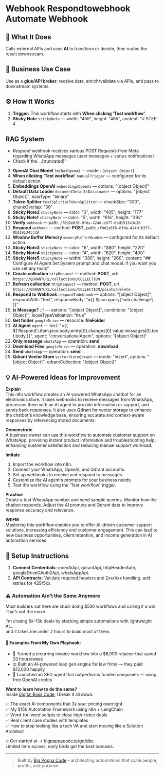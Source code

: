 # Webhook Respondtowebhook Automate Webhook
## 🚀 What It Does
Calls external APIs and uses **AI** to transform or decide, then routes the result downstream.

## 💼 Business Use Case
Use as a **glue/API broker**: receive data, enrich/validate via APIs, and pass to downstream systems.

## ⚙️ How It Works
1. **Trigger:** This workflow starts with **When clicking ‘Test workflow’**.
2. **Sticky Note** `stickyNote` — width: "459", height: "485", content: "# STEP 4

## RAG System













* *Respond* webhook receives various POST Requests from Meta regarding WhatsApp messages (user messages + status notifications)
* Check if the …[truncated]"
3. **OpenAI Chat Model** `lmChatOpenAi` — model: `[object Object]`
4. **When clicking ‘Test workflow’** `manualTrigger` — configured for its default action.
5. **Embeddings OpenAI** `embeddingsOpenAi` — options: "[object Object]"
6. **Default Data Loader** `documentDefaultDataLoader` — options: "[object Object]", dataType: "binary"
7. **Token Splitter** `textSplitterTokenSplitter` — chunkSize: "300", chunkOverlap: "30"
8. **Sticky Note2** `stickyNote` — color: "3", width: "405", height: "177"
9. **Sticky Note1** `stickyNote` — color: "5", width: "618", height: "392"
10. **Verify** `webhook` — path: `/f0d2e6f6-8fda-424d-b377-0bd191343c20`
11. **Respond** `webhook` — method: **POST**, path: `/f0d2e6f6-8fda-424d-b377-0bd191343c20`
12. **Window Buffer Memory** `memoryBufferWindow` — configured for its default action.
13. **Sticky Note3** `stickyNote` — color: "6", width: "880", height: "220"
14. **Sticky Note4** `stickyNote` — color: "4", width: "620", height: "400"
15. **Sticky Note5** `stickyNote` — width: "380", height: "260", content: "## Configure AI Agent
Set System prompt and chat model. If you want you can set any tools"
16. **Create collection** `httpRequest` — method: **POST**, url: `https://QDRANTURL/collections/COLLECTION`
17. **Refresh collection** `httpRequest` — method: **POST**, url: `https://QDRANTURL/collections/COLLECTION/points/delete`
18. **Respond to Webhook** `respondToWebhook` — options: "[object Object]", respondWith: "text", responseBody: "={{ $json.query['hub.challenge'] }}"
19. **is Message?** `if` — options: "[object Object]", conditions: "[object Object]", looseTypeValidation: "true"
20. **Get folder** `googleDrive` — resource: **fileFolder**
21. **AI Agent** `agent` — text: "={{ $('Respond').item.json.body.entry[0].changes[0].value.messages[0].text.body }}", agent: "conversationalAgent", options: "[object Object]"
22. **Only message** `whatsApp` — operation: **send**
23. **Download Files** `googleDrive` — operation: **download**
24. **Send** `whatsApp` — operation: **send**
25. **Qdrant Vector Store** `vectorStoreQdrant` — mode: "insert", options: "[object Object]", qdrantCollection: "[object Object]"

## 💡 AI-Powered Ideas for Improvement
**Explain**  
This n8n workflow creates an AI-powered WhatsApp chatbot for an electronics store. It uses webhooks to receive messages from WhatsApp, processes them with an AI agent to provide information or support, and sends back responses. It also uses Qdrant for vector storage to enhance the chatbot's knowledge base, ensuring accurate and context-aware responses by referencing stored documents.

**Demonstrate**  
A business owner can use this workflow to automate customer support on WhatsApp, providing instant product information and troubleshooting help, enhancing customer satisfaction and reducing manual support workload.

**Imitate**  
1. Import the workflow into n8n.  
2. Connect your WhatsApp, OpenAI, and Qdrant accounts.  
3. Set up webhooks to receive and respond to messages.  
4. Customize the AI agent's prompts for your business needs.  
5. Test the workflow using the 'Test workflow' trigger.

**Practice**  
Create a test WhatsApp number and send sample queries. Monitor how the chatbot responds. Adjust the AI prompts and Qdrant data to improve response accuracy and relevance.

**WIIFM**  
Mastering this workflow enables you to offer AI-driven customer support solutions, increasing efficiency and customer engagement. This can lead to new business opportunities, client retention, and income generation in AI automation services.

## 🔧 Setup Instructions
1. **Connect Credentials:** openAiApi, qdrantApi, httpHeaderAuth, googleDriveOAuth2Api, whatsAppApi.
2. **API Contracts:** Validate required headers and 2xx/4xx handling; add retries for 429/5xx.

### ⚠️ Automation Ain’t the Same Anymore

Most builders out here are stuck doing $500 workflows and calling it a win.  
That’s not the move.  

I'm closing $6k–$13k deals by stacking simple automations with lightweight AI...  
and it takes me under 2 hours to build most of them.

#### 🧠 Examples From My Own Playbook:
- 🔁 Turned a recurring invoice workflow into a $6,000 retainer that saved 20 hours/week  
- ⚖️ Built an AI-powered lead gen engine for law firms — they paid $13,000 happily  
- 🚀 Launched an SEO agent that outperforms funded companies — using free OpenAI credits  

**Want to learn how to do the same?**  
Inside [Digital Boss Code](https://bigpoppacode.io/go/dbc), I break it all down:

✅ The exact AI components that 3x your pricing overnight  
✅ My $15k Automation Framework using n8n + LangChain  
✅ Word-for-word scripts to close high-ticket deals  
✅ Real client case studies with templates  
✅ How to stop looking like a tech VA and start moving like a Solution Architect  

🔥 Get started at → [bigpoppacode.io/go/dbc](https://bigpoppacode.io/go/dbc)  
Limited time access, early birds get the best bonuses.

---
> Built by [Big Poppa Code](https://bigpoppacode.io) – architecting automations that scale people, profits, and purpose.
